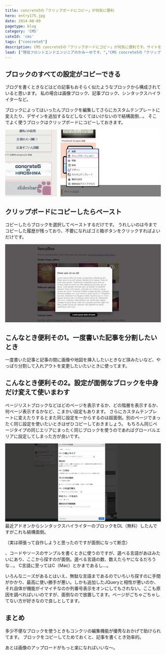 ```yaml
---
title: concrete5の「クリップボードにコピー」が何気に便利
hero: entry175.jpg
date: 2014-08-09
pagetype: blog
category: 'CMS'
cateId: 'cms'
tags: ["concrete5"]
description: CMS concrete5の「クリップボードにコピー」が何気に便利です。サイトを編集する際、どうしても似たようなブロックを使うのでヘビロテしてます。なので、その機能や使い方についてご紹介します。
lead: ["現役フロントエンドエンジニアのかみーゆです。","CMS concrete5の「クリップボードにコピー」が何気に便利です。サイトを編集する際、どうしても似たようなブロックを使うのでヘビロテしてます。なので、その機能や使い方についてご紹介します。"]
---
```

## ブロックのすべての設定がコピーできる
ブログを書くときなどはどの記事もおそらく似たようなブロックから構成されていると思います。
私の場合は画像ブロック、記事ブロック、シンタックスハイライターなど。

ブロックによってはいったんブロックを編集してさらにカスタムテンプレートに変えたり、デザインを追加するなどしなくてはいけないので結構面倒…。
そこでよく使うブロックはクリップボードにコピーしておきます。

![ブロックのすべての設定](./images/2014/entry173-1.jpg)

## クリップボードにコピーしたらペースト

コピーしたらブロックを選択してペーストするだけです。
うれしいのは今までコピーした履歴が残っており、不要になればゴミ箱ボタンをクリックすればよいだけです。

![クリップボードにコピーしたらペースト](./images/2014/entry173-2.jpg)

## こんなとき便利その1。一度書いた記事を分割したいとき

一度書いた記事と記事の間に画像や地図を挿入したいときなど挟みたいなど、やっぱり分割して入れアウトを変更したいたいときに使ってます。

## こんなとき便利その2。設定が面倒なブロックを中身だけ変えて使いまわす
ページリストブロックなどはどのページを表示するか、どの階層を表示するか、何ページ表示するかなど、こまかい設定もあります。
さらにカスタムテンプレートに変えたりするとまた同じ設定を一からするのは超面倒。別のページでまったく同じ設定を使いたいときはぜひコピーしておきましょう。
もちろん同じページタイプの同じエリアにまったく同じブロックを使うのであればグローバルエリアに設定してしまった方が良いです。

![クリップボードにコピーしたらペースト](./images/2014/entry173-3.jpg)
最近アドオンからシンタックスハイライターのブロックをDL（無料）したんですがこれも結構面倒。

（実は頑張って自作しようと思ったのですが面倒になって断念）

、コードやソースのサンプルを書くときに使うのですが、選べる言語があほみたいにあり、ここから探すのが面倒。選べる言語の数、数えたらヤになるだろうな…。
C言語に至ってはC（Mac）とかまであるし…。

いろんなニーズがあるとはいえ、無駄な言語まであるのでいちいち探すのに手間がかかり、最高に使い勝手が悪い。しかも追加したJQueryと相性が悪いのか、それ自体が機能がイマイチなのか列番号表示をオンにしてもされない。ここも原因を調べればいいのですが、面倒なので放置してます。ページがごちゃごちゃしてない方が好きなので良しとしてます。

## まとめ
多少不便なブロックを使うときもコンクリの編集機能が優秀なおかげで助けられてます。
ブロックをコピーしてためておくと、記事を書くとき効率的。

あとは画像のアップロードがもっと楽になればいいな～。
